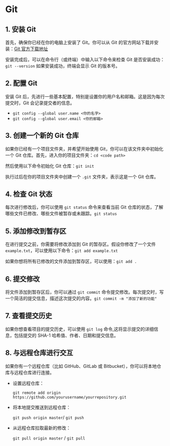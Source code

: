 # Git


## 1. 安装 Git
首先，确保你已经在你的电脑上安装了 Git。你可以从 Git 的官方网站下载并安装：[Git 官方下载地址](https://git-scm.com/)
    
安装完成后，可以在命令行（或终端）中输入以下命令来检查 Git 是否安装成功：`git --version` 如果安装成功，终端会显示 Git 的版本号。
    
## 2. 配置 Git

安装 Git 后，先进行一些基本配置，特别是设置你的用户名和邮箱。这是因为每次提交时，Git 会记录提交者的信息。

- `git config --global user.name <你的名字>`
- `git config --global user.email <你的邮箱>`
    
## 3. 创建一个新的 Git 仓库

如果你已经有一个项目文件夹，并希望开始使用 Git，你可以在该文件夹中初始化一个 Git 仓库。首先，进入你的项目文件夹：`cd <code path>`
        
然后使用以下命令初始化 Git 仓库：`git init`

执行过后在你的项目文件夹中创建一个 `.git` 文件夹，表示这是一个 Git 仓库。
    
## 4. 检查 Git 状态

每次进行修改后，你可以使用 `git status` 命令来查看当前 Git 仓库的状态，了解哪些文件已修改、哪些文件被暂存或未跟踪。`git status`
    
## 5. 添加修改到暂存区
在进行提交之前，你需要将修改添加到 Git 的暂存区。假设你修改了一个文件 `example.txt`，可以使用以下命令：`git add example.txt`
    
如果你想将所有已修改的文件添加到暂存区，可以使用：`git add .`
    
## 6. 提交修改
将文件添加到暂存区后，你可以通过 `git commit` 命令提交修改。每次提交时，写一个简洁的提交信息，描述这次提交的内容。`git commit -m "添加了新的功能"`
    
## 7. 查看提交历史
如果你想查看项目的提交历史，可以使用 `git log` 命令,这将显示提交的详细信息，包括提交的 SHA-1 哈希值、作者、日期和提交信息。
    
## 8. 与远程仓库进行交互
如果你有一个远程仓库（比如 GitHub、GitLab 或 Bitbucket），你可以将本地仓库与远程仓库进行连接。
- 设置远程仓库：

    `git remote add origin https://github.com/yourusername/yourrepository.git`
        
- 将本地提交推送到远程仓库：

    `git push origin master`/ `git push`
        
- 从远程仓库拉取最新的修改：
    
    `git pull origin master` / `git pull`
